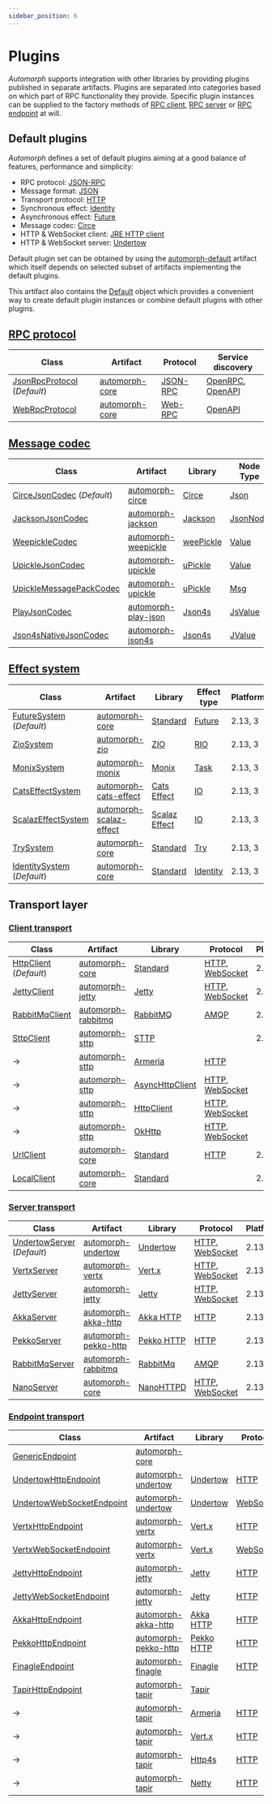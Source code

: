 ```yaml
---
sidebar_position: 6
---
```


# Plugins

*Automorph* supports integration with other libraries by providing plugins published in separate artifacts. Plugins
are separated into categories based on which part of RPC functionality they provide. Specific plugin instances can be
supplied to the factory methods of [RPC client](https://automorph.org/api/automorph/RpcClient.html),
[RPC server](https://automorph.org/api/automorph/RpcServer.html) or
[RPC endpoint](https://automorph.org/api/automorph/RpcEndpoint.html) at will.


## Default plugins

*Automorph* defines a set of default plugins aiming at a good balance of features, performance and simplicity:

- RPC protocol: [JSON-RPC](https://www.jsonrpc.org/specification)
- Message format: [JSON](https://www.json.org/)
- Transport protocol: [HTTP](https://en.wikipedia.org/wiki/HTTP)
- Synchronous effect: [Identity](https://scala-lang.org/api/3.x/scala/Predef$.html#identity-957)
- Asynchronous effect: [Future](https://scala-lang.org/api/3.x/scala/concurrent/Future.html)
- Message codec: [Circe](https://circe.github.io/circe)
- HTTP & WebSocket client: [JRE HTTP client](
https://docs.oracle.com/en/java/javase/11/docs/api/java.net.http/java/net/http/HttpClient.html)
- HTTP & WebSocket server: [Undertow](https://undertow.io/)

Default plugin set can be obtained by using the
[automorph-default](https://central.sonatype.com/artifact/org.automorph/automorph-default_3) artifact
which itself depends on selected subset of artifacts implementing the default plugins.

This artifact also contains the [Default](https://automorph.org/api/automorph/Default$.html) object
which provides a convenient way to create default plugin instances or combine default plugins with other plugins.


## [RPC protocol](https://automorph.org/api/automorph/spi/RpcProtocol.html)

| Class | Artifact | Protocol | Service discovery |
| --- | --- | --- | --- |
| [JsonRpcProtocol](https://automorph.org/api/automorph/protocol/JsonRpcProtocol.html) (*Default*) | [automorph-core](https://central.sonatype.com/artifact/org.automorph/automorph-core_3) | [JSON-RPC](https://www.jsonrpc.org/specification) | [OpenRPC](https://spec.open-rpc.org), [OpenAPI](https://www.openapis.org) |
| [WebRpcProtocol](https://automorph.org/api/automorph/protocol/WebRpcProtocol.html) | [automorph-core](https://central.sonatype.com/artifact/org.automorph/automorph-core_3) | [Web-RPC](Web-RPC) | [OpenAPI](https://www.openapis.org) |


## [Message codec](https://automorph.org/api/automorph/spi/MessageCodec.html)

| Class | Artifact | Library | Node Type | Codec | Platform |
| --- | --- | --- | --- | --- | --- |
| [CirceJsonCodec](https://automorph.org/api/automorph/codec/json/CirceJsonCodec.html) (*Default*) | [automorph-circe](https://central.sonatype.com/artifact/org.automorph/automorph-circe_3) | [Circe](https://circe.github.io/circe) | [Json](https://circe.github.io/circe/api/io/circe/Json.html) | [JSON](https://www.json.org/) | 2.13, 3 |
| [JacksonJsonCodec](https://automorph.org/api/automorph/codec/JacksonJsonCodec.html) | [automorph-jackson](https://central.sonatype.com/artifact/org.automorph/automorph-jackson_3) | [Jackson](https://github.com/FasterXML/jackson-module-scala) | [JsonNode](https://fasterxml.github.io/jackson-databind/javadoc/2.14/index.html?com/fasterxml/jackson/databind/JsonNode.html) | [JSON](https://www.json.org), [Smile](https://github.com/FasterXML/smile-format-specification), [CBOR](https://cbor.io) | 2.13, 3 |
| [WeepickleCodec](https://automorph.org/api/automorph/codec/WeepickleCodec.html) | [automorph-weepickle](https://central.sonatype.com/artifact/org.automorph/automorph-weepickle_3) | [weePickle](https://github.com/rallyhealth/weePickle) | [Value](https://javadoc.io/doc/com.rallyhealth/weejson-v1_3/latest/com/rallyhealth/weejson/v1/Value.html) | [JSON](https://www.json.org), [Smile](https://github.com/FasterXML/smile-format-specification), [CBOR](https://cbor.io), [Ion](https://amazon-ion.github.io/ion-docs) | 2.13, 3 |
| [UpickleJsonCodec](https://automorph.org/api/automorph/codec/json/UpickleJsonCodec.html) | [automorph-upickle](https://central.sonatype.com/artifact/org.automorph/automorph-upickle_3) | [uPickle](https://github.com/com-lihaoyi/upickle) | [Value](http://com-lihaoyi.github.io/upickle/#uJson) | [JSON](https://www.json.org/) | 2.13, 3 |
| [UpickleMessagePackCodec](https://automorph.org/api/automorph/codec/messagepack/UpickleMessagePackCodec.html) | [automorph-upickle](https://central.sonatype.com/artifact/org.automorph/automorph-upickle_3) | [uPickle](https://github.com/com-lihaoyi/upickle) | [Msg](https://com-lihaoyi.github.io/upickle/#uPack) | [MessagePack](https://msgpack.org) | 2.13, 3 |
| [PlayJsonCodec](https://automorph.org/api/automorph/codec/json/PlayJsonCodec.html) | [automorph-play-json](https://central.sonatype.com/artifact/org.automorph/automorph-play-json_3) | [Json4s](https://www.playframework.com/documentation/latest/ScalaJson) | [JsValue](https://www.playframework.com/documentation/latest/api/scala/play/api/libs/json/JsValue.html) | [JSON](https://www.json.org) | 2.13 |
| [Json4sNativeJsonCodec](https://automorph.org/api/automorph/codec/json/Json4sNativeJsonCodec.html) | [automorph-json4s](https://central.sonatype.com/artifact/org.automorph/automorph-json4s_3) | [Json4s](https://json4s.org) | [JValue](https://javadoc.io/doc/org.json4s/json4s-ast_2.13/latest/org/json4s/JValue.html) | [JSON](https://www.json.org) | 2.13 |


## [Effect system](https://automorph.org/api/automorph/spi/EffectSystem.html)

| Class | Artifact | Library | Effect type | Platform |
| --- | --- | --- | --- | --- |
| [FutureSystem](https://automorph.org/api/automorph/system/FutureSystem.html) (*Default*) | [automorph-core](https://central.sonatype.com/artifact/org.automorph/automorph-core_3) | [Standard](https://docs.scala-lang.org/overviews/core/futures.html) | [Future](https://scala-lang.org/api/3.x/scala/concurrent/Future.html) | 2.13, 3 |
| [ZioSystem](https://automorph.org/api/automorph/system/ZioSystem.html) | [automorph-zio](https://central.sonatype.com/artifact/org.automorph/automorph-zio_3) | [ZIO](https://zio.dev) | [RIO](https://javadoc.io/doc/dev.zio/zio_3/latest/zio.html#RIO-0) | 2.13, 3 |
| [MonixSystem](https://automorph.org/api/automorph/system/MonixSystem.html) | [automorph-monix](https://central.sonatype.com/artifact/org.automorph/automorph-monix_3) | [Monix](https://monix.io) | [Task](https://monix.io/api/current/monix/eval/Task.html) | 2.13, 3 |
| [CatsEffectSystem](https://automorph.org/api/automorph/system/CatsEffectSystem.html) | [automorph-cats-effect](https://central.sonatype.com/artifact/org.automorph/automorph-cats-effect_3) | [Cats Effect](https://typelevel.org/cats-effect) | [IO](https://typelevel.org/cats-effect/api/3.x/cats/effect/IO.html) | 2.13, 3 |
| [ScalazEffectSystem](https://automorph.org/api/automorph/system/ScalazEffectSystem.html) | [automorph-scalaz-effect](https://central.sonatype.com/artifact/org.automorph/automorph-scalaz-effect_3) | [Scalaz Effect](https://github.com/scalaz) | [IO](https://www.javadoc.io/doc/org.scalaz/scalaz_3/latest/scalaz/effect/IO.html) | 2.13, 3 |
| [TrySystem](https://automorph.org/api/automorph/system/TrySystem.html) | [automorph-core](https://central.sonatype.com/artifact/org.automorph/automorph-core_3) | [Standard](https://docs.scala-lang.org/scala3/book/fp-functional-error-handling.html#option-isnt-the-only-solution) | [Try](https://www.scala-lang.org/files/archive/api/3.x/scala/util/Try.html) | 2.13, 3 |
| [IdentitySystem](https://automorph.org/api/automorph/system/IdentitySystem.html) (*Default*) | [automorph-core](https://central.sonatype.com/artifact/org.automorph/automorph-core_3) | [Standard](https://docs.scala-lang.org/scala3/book/taste-functions.html) | [Identity](https://scala-lang.org/api/3.x/scala/Predef$.html#identity-957) | 2.13, 3 |


## Transport layer

### [Client transport](https://automorph.org/api/automorph/spi/ClientTransport.html)

| Class | Artifact | Library | Protocol | Platform |
| --- | --- | --- | --- | --- |
| [HttpClient](https://automorph.org/api/automorph/transport/http/client/HttpClient.html) (*Default*) | [automorph-core](https://central.sonatype.com/artifact/org.automorph/automorph-core_3) | [Standard](https://openjdk.org/groups/net/httpclient/intro.html) | [HTTP](https://en.wikipedia.org/wiki/HTTP), [WebSocket](https://en.wikipedia.org/wiki/WebSocket) | 2.13, 3 |
| [JettyClient](https://automorph.org/api/automorph/transport/http/client/JettyClient.html) | [automorph-jetty](https://central.sonatype.com/artifact/org.automorph/automorph-jetty_3) | [Jetty](https://www.eclipse.org/jetty/) | [HTTP](https://en.wikipedia.org/wiki/HTTP), [WebSocket](https://en.wikipedia.org/wiki/WebSocket) | 2.13, 3 |
| [RabbitMqClient](https://automorph.org/api/automorph/transport/amqp/client/RabbitMqClient.html) | [automorph-rabbitmq](https://central.sonatype.com/artifact/org.automorph/automorph-rabbitmq_3) | [RabbitMQ](https://www.rabbitmq.com/java-client.html) | [AMQP](https://en.wikipedia.org/wiki/Advanced_Message_Queuing_Protocol) | 2.13, 3 |
| [SttpClient](https://automorph.org/api/automorph/transport/http/client/SttpClient.html)| [automorph-sttp](https://central.sonatype.com/artifact/org.automorph/automorph-sttp_3) | [STTP](https://sttp.softwaremill.com/en/latest/) | | 2.13, 3 |
| -> | [automorph-sttp](https://central.sonatype.com/artifact/org.automorph/automorph-sttp_3) | [Armeria](https://sttp.softwaremill.com/en/latest/backends/summary.html)| [HTTP](https://en.wikipedia.org/wiki/HTTP) |
| -> | [automorph-sttp](https://central.sonatype.com/artifact/org.automorph/automorph-sttp_3) | [AsyncHttpClient](https://sttp.softwaremill.com/en/latest/backends/summary.html)| [HTTP](https://en.wikipedia.org/wiki/HTTP), [WebSocket](https://en.wikipedia.org/wiki/WebSocket) |
| -> | [automorph-sttp](https://central.sonatype.com/artifact/org.automorph/automorph-sttp_3) | [HttpClient](https://sttp.softwaremill.com/en/latest/backends/summary.html)| [HTTP](https://en.wikipedia.org/wiki/HTTP), [WebSocket](https://en.wikipedia.org/wiki/WebSocket) |
| -> | [automorph-sttp](https://central.sonatype.com/artifact/org.automorph/automorph-sttp_3) | [OkHttp](https://sttp.softwaremill.com/en/latest/backends/summary.html)| [HTTP](https://en.wikipedia.org/wiki/HTTP), [WebSocket](https://en.wikipedia.org/wiki/WebSocket) |
| [UrlClient](https://automorph.org/api/automorph/transport/http/client/UrlClient.html) | [automorph-core](https://central.sonatype.com/artifact/org.automorph/automorph-core_3) | [Standard](https://docs.oracle.com/javase/8/docs/api/java/net/HttpURLConnection.html) | [HTTP](https://en.wikipedia.org/wiki/HTTP) | 2.13, 3 |
| [LocalClient](https://automorph.org/api/automorph/transport/local/client/LocalClient.html) | [automorph-core](https://central.sonatype.com/artifact/org.automorph/automorph-core_3) | [Standard](https://docs.oracle.com/javase/8/docs/api/java/net/HttpURLConnection.html) |  | 2.13, 3 |


### [Server transport](https://automorph.org/api/automorph/spi/ServerTransport.html)

| Class | Artifact | Library | Protocol | Platform |
| --- | --- | --- | --- | --- |
| [UndertowServer](https://automorph.org/api/automorph/transport/http/server/UndertowServer.html) (*Default*) | [automorph-undertow](https://central.sonatype.com/artifact/org.automorph/automorph-undertow_3) | [Undertow](https://undertow.io/) | [HTTP](https://en.wikipedia.org/wiki/HTTP), [WebSocket](https://en.wikipedia.org/wiki/WebSocket) | 2.13, 3 |
| [VertxServer](https://automorph.org/api/automorph/transport/http/server/VertxServer.html) | [automorph-vertx](https://central.sonatype.com/artifact/org.automorph/automorph-vertx_3) | [Vert.x](https://vertx.io/) | [HTTP](https://en.wikipedia.org/wiki/HTTP), [WebSocket](https://en.wikipedia.org/wiki/WebSocket) | 2.13, 3 |
| [JettyServer](https://automorph.org/api/automorph/transport/http/server/JettyServer.html) | [automorph-jetty](https://central.sonatype.com/artifact/org.automorph/automorph-jetty_3) | [Jetty](https://www.eclipse.org/jetty/) | [HTTP](https://en.wikipedia.org/wiki/HTTP), [WebSocket](https://en.wikipedia.org/wiki/WebSocket) | 2.13, 3 |
| [AkkaServer](https://automorph.org/api/automorph/transport/http/server/AkkaServer.html) | [automorph-akka-http](https://central.sonatype.com/artifact/org.automorph/automorph-akka-http_3) | [Akka HTTP](https://doc.akka.io/docs/akka-http/current/) | [HTTP](https://en.wikipedia.org/wiki/HTTP) | 2.13, 3 |
| [PekkoServer](https://automorph.org/api/automorph/transport/http/server/PekkoServer.html) | [automorph-pekko-http](https://central.sonatype.com/artifact/org.automorph/automorph-pekko-http_3) | [Pekko HTTP](https://pekko.apache.org) | [HTTP](https://en.wikipedia.org/wiki/HTTP) | 2.13, 3 |
| [RabbitMqServer](https://automorph.org/api/automorph/transport/amqp/server/RabbitMqServer.html) | [automorph-rabbitmq](https://central.sonatype.com/artifact/org.automorph/automorph-rabbitmq_3) | [RabbitMq](https://www.rabbitmq.com/java-client.html) | [AMQP](https://en.wikipedia.org/wiki/Advanced_Message_Queuing_Protocol) | 2.13, 3 |
| [NanoServer](https://automorph.org/api/automorph/transport/http/server/NanoServer.html) | [automorph-core](https://central.sonatype.com/artifact/org.automorph/automorph-core_3) | [NanoHTTPD](https://github.com/NanoHttpd/nanohttpd) | [HTTP](https://en.wikipedia.org/wiki/HTTP), [WebSocket](https://en.wikipedia.org/wiki/WebSocket) | 2.13, 3 |


### [Endpoint transport](https://automorph.org/api/automorph/spi/EndpointTransport.html)

| Class | Artifact | Library | Protocol | Platform |
| --- | --- | --- | --- | --- |
| [GenericEndpoint](https://automorph.org/api/automorph/transport/generic/endpoint/GenericEndpoint.html) | [automorph-core](https://central.sonatype.com/artifact/org.automorph/automorph-core_3) |  |  | 2.13, 3 |
| [UndertowHttpEndpoint](https://automorph.org/api/automorph/transport/http/endpoint/UndertowHttpEndpoint.html) | [automorph-undertow](https://central.sonatype.com/artifact/org.automorph/automorph-undertow_3) | [Undertow](https://undertow.io/) | [HTTP](https://en.wikipedia.org/wiki/HTTP) | 2.13, 3 |
| [UndertowWebSocketEndpoint](https://automorph.org/api/automorph/transport/websocket/endpoint/UndertowWebSocketEndpoint.html) | [automorph-undertow](https://central.sonatype.com/artifact/org.automorph/automorph-undertow_3) | [Undertow](https://undertow.io/) | [WebSocket](https://en.wikipedia.org/wiki/WebSocket) | 2.13, 3 |
| [VertxHttpEndpoint](https://automorph.org/api/automorph/transport/http/endpoint/VertxHttpEndpoint.html) | [automorph-vertx](https://central.sonatype.com/artifact/org.automorph/automorph-vertx_3) | [Vert.x](https://vertx.io/) | [HTTP](https://en.wikipedia.org/wiki/HTTP) | 2.13, 3 |
| [VertxWebSocketEndpoint](https://automorph.org/api/automorph/transport/websocket/endpoint/VertxWebSocketEndpoint.html) | [automorph-vertx](https://central.sonatype.com/artifact/org.automorph/automorph-vertx_3) | [Vert.x](https://vertx.io/) | [WebSocket](https://en.wikipedia.org/wiki/WebSocket) | 2.13, 3 |
| [JettyHttpEndpoint](https://automorph.org/api/automorph/transport/http/endpoint/JettyHttpEndpoint.html) | [automorph-jetty](https://central.sonatype.com/artifact/org.automorph/automorph-jetty_3) | [Jetty](https://www.eclipse.org/jetty/) | [HTTP](https://en.wikipedia.org/wiki/HTTP) | 2.13, 3 |
| [JettyWebSocketEndpoint](https://automorph.org/api/automorph/transport/http/endpoint/JettyWebSocketEndpoint.html) | [automorph-jetty](https://central.sonatype.com/artifact/org.automorph/automorph-jetty_3) | [Jetty](https://www.eclipse.org/jetty/) | [HTTP](https://en.wikipedia.org/wiki/WebSocket) | 2.13, 3 |
| [AkkaHttpEndpoint](https://automorph.org/api/automorph/transport/http/endpoint/AkkaHttpEndpoint.html) | [automorph-akka-http](https://central.sonatype.com/artifact/org.automorph/automorph-akka-http_3) | [Akka HTTP](https://doc.akka.io/docs/akka-http/current/) | [HTTP](https://en.wikipedia.org/wiki/HTTP) | 2.13, 3 |
| [PekkoHttpEndpoint](https://automorph.org/api/automorph/transport/http/endpoint/PekkoHttpEndpoint.html) | [automorph-pekko-http](https://central.sonatype.com/artifact/org.automorph/automorph-pekko-http_3) | [Pekko HTTP](https://pekko.apache.org) | [HTTP](https://en.wikipedia.org/wiki/HTTP) | 2.13, 3 |
| [FinagleEndpoint](https://automorph.org/api/automorph/transport/http/endpoint/FinagleHttpEndpoint.html) | [automorph-finagle](https://central.sonatype.com/artifact/org.automorph/automorph-finagle_3) | [Finagle](https://twitter.github.io/finagle/) | [HTTP](https://en.wikipedia.org/wiki/HTTP) | 2.13, 3 |
| [TapirHttpEndpoint](https://automorph.org/api/automorph/transport/http/endpoint/TapirHttpEndpoint.html) | [automorph-tapir](https://central.sonatype.com/artifact/org.automorph/automorph-tapir_3) | [Tapir](https://tapir.softwaremill.com/) | | 2.13, 3 |
| -> | [automorph-tapir](https://central.sonatype.com/artifact/org.automorph/automorph-tapir_3) | [Armeria](https://tapir.softwaremill.com/en/latest/server/armeria.html)| [HTTP](https://en.wikipedia.org/wiki/HTTP) |
| -> | [automorph-tapir](https://central.sonatype.com/artifact/org.automorph/automorph-tapir_3) | [Vert.x](https://tapir.softwaremill.com/en/latest/server/vertx.html)| [HTTP](https://en.wikipedia.org/wiki/HTTP) |
| -> | [automorph-tapir](https://central.sonatype.com/artifact/org.automorph/automorph-tapir_3) | [Http4s](https://tapir.softwaremill.com/en/latest/server/http4s.html)| [HTTP](https://en.wikipedia.org/wiki/HTTP) |
| -> | [automorph-tapir](https://central.sonatype.com/artifact/org.automorph/automorph-tapir_3) | [Netty](https://tapir.softwaremill.com/en/latest/server/netty.html)| [HTTP](https://en.wikipedia.org/wiki/HTTP) |

